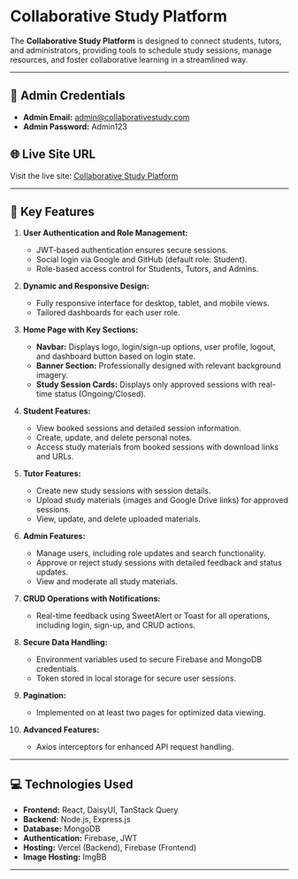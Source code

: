 # Collaborative Study Platform

The **Collaborative Study Platform** is designed to connect students, tutors, and administrators, providing tools to schedule study sessions, manage resources, and foster collaborative learning in a streamlined way.

---

## 🔑 Admin Credentials

- **Admin Email:** admin@collaborativestudy.com
- **Admin Password:** Admin123

## 🌐 Live Site URL

Visit the live site: [Collaborative Study Platform](https://collaborative-study-platform.web.app)

---

## 📜 Key Features

1. **User Authentication and Role Management:**

   - JWT-based authentication ensures secure sessions.
   - Social login via Google and GitHub (default role: Student).
   - Role-based access control for Students, Tutors, and Admins.

2. **Dynamic and Responsive Design:**

   - Fully responsive interface for desktop, tablet, and mobile views.
   - Tailored dashboards for each user role.

3. **Home Page with Key Sections:**

   - **Navbar:** Displays logo, login/sign-up options, user profile, logout, and dashboard button based on login state.
   - **Banner Section:** Professionally designed with relevant background imagery.
   - **Study Session Cards:** Displays only approved sessions with real-time status (Ongoing/Closed).

4. **Student Features:**

   - View booked sessions and detailed session information.
   - Create, update, and delete personal notes.
   - Access study materials from booked sessions with download links and URLs.

5. **Tutor Features:**

   - Create new study sessions with session details.
   - Upload study materials (images and Google Drive links) for approved sessions.
   - View, update, and delete uploaded materials.

6. **Admin Features:**

   - Manage users, including role updates and search functionality.
   - Approve or reject study sessions with detailed feedback and status updates.
   - View and moderate all study materials.

7. **CRUD Operations with Notifications:**

   - Real-time feedback using SweetAlert or Toast for all operations, including login, sign-up, and CRUD actions.

8. **Secure Data Handling:**

   - Environment variables used to secure Firebase and MongoDB credentials.
   - Token stored in local storage for secure user sessions.

9. **Pagination:**

   - Implemented on at least two pages for optimized data viewing.

10. **Advanced Features:**
    - Axios interceptors for enhanced API request handling.

---

## 💻 Technologies Used

- **Frontend:** React, DaisyUI, TanStack Query
- **Backend:** Node.js, Express.js
- **Database:** MongoDB
- **Authentication:** Firebase, JWT
- **Hosting:** Vercel (Backend), Firebase (Frontend)
- **Image Hosting:** ImgBB

---
